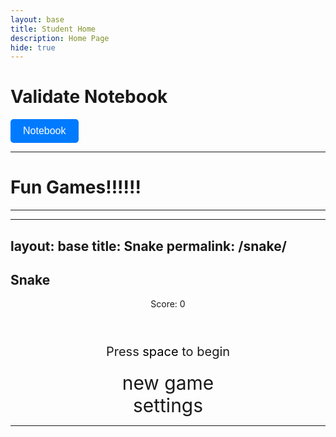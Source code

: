 ```yaml
---
layout: base
title: Student Home
description: Home Page
hide: true
---
```




# Validate Notebook

<a href="https://github.com/Jack-Duffy/JackDuffy18/blob/main/_notebooks/Foundation/B-tools_and_equipment/2023-08-22-devops_tools-verify.ipynb" target="_blank" style="text-decoration: none;">
    <button style="
        padding: 10px 20px;
        background-color: #007BFF;
        color: white;
        border: none;
        border-radius: 5px;
        cursor: pointer;
        font-size: 16px;">
        Notebook
    </button>
</a>



___________________________________________________________________________________________________________________________

# Fun Games!!!!!!

___________________________________________________________________________________________________________________________


---
layout: base
title: Snake
permalink: /snake/
---

<style>
    body {}
    .wrap {
        margin: auto;
    }
    canvas {
        display: none;
        border: solid 10px #FFFFFF;
    }
    canvas:focus {
        outline: none;
    }
    #gameover p, #setting p, #menu p {
        font-size: 20px;
    }
    #gameover a, #setting a, #menu a {
        font-size: 30px;
        display: block;
        cursor: pointer;
    }
    #menu {
        display: block;
    }
    #gameover, #setting {
        display: none;
    }
</style>

<h2>Snake</h2>
<div class="container">
    <header class="pb-3 border-bottom border-primary text-dark">
        <p>Score: <span id="score_value">0</span></p>
    </header>
    <div class="container bg-secondary" style="text-align:center;">
        <div id="menu" class="py-4 text-light">
            <p>Press <span style="background:#FFF;color:#000">space</span> to begin</p>
            <a id="new_game">new game</a>
            <a id="setting_menu">settings</a>
        </div>
        <div id="gameover" class="py-4 text-light">
            <p>Game Over, press <span style="background:#FFF;color:#000">space</span> to retry</p>
            <a id="new_game1">new game</a>
        </div>
        <canvas id="snake" class="wrap" width="640" height="640" tabindex="0"></canvas>
        <div id="setting" class="py-4 text-light">
            <p>Speed:
                <input id="speed1" type="radio" name="speed" value="120" checked/>
                <label for="speed1">Slow</label>
                <input id="speed2" type="radio" name="speed" value="75"/>
                <label for="speed2">Normal</label>
                <input id="speed3" type="radio" name="speed" value="35"/>
                <label for="speed3">Fast</label>
            </p>
        </div>
    </div>
</div>

<script>
(function() {
    // Constants
    const SCREEN_MENU = -1;
    const SCREEN_SNAKE = 0;
    const SCREEN_GAME_OVER = 1;
    const BLOCK = 10;

    // DOM Elements
    const canvas = document.getElementById("snake");
    const ctx = canvas.getContext("2d");
    const screen_menu = document.getElementById("menu");
    const screen_game_over = document.getElementById("gameover");
    const ele_score = document.getElementById("score_value");
    const button_new_game = document.getElementById("new_game");
    const button_new_game1 = document.getElementById("new_game1");

    // Game Variables
    let SCREEN = SCREEN_MENU;
    let snake = [], snake_dir = 1, snake_next_dir = 1;
    let food = {x: 0, y: 0, color: "#FF0000"};
    let score = 0;
    let snake_speed = 120;
    let game_running = false;

    // Helper: Show screen
    function showScreen(screen) {
        SCREEN = screen;
        screen_menu.style.display = (screen === SCREEN_MENU) ? "block" : "none";
        screen_game_over.style.display = (screen === SCREEN_GAME_OVER) ? "block" : "none";
        canvas.style.display = (screen === SCREEN_SNAKE) ? "block" : "none";
        if (screen === SCREEN_SNAKE) canvas.focus();
    }

    // Add food randomly
    function addFood() {
        food.x = Math.floor(Math.random() * (canvas.width / BLOCK));
        food.y = Math.floor(Math.random() * (canvas.height / BLOCK));
        food.color = "#" + Math.floor(Math.random() * 16777215).toString(16);
    }

    // Draw the game
    function draw() {
        ctx.fillStyle = "#000000";
        ctx.fillRect(0, 0, canvas.width, canvas.height);

        snake.forEach(part => drawDot(part.x, part.y, "#FFFFFF"));
        drawDot(food.x, food.y, food.color);
    }

    function drawDot(x, y, color) {
        ctx.fillStyle = color;
        ctx.fillRect(x * BLOCK, y * BLOCK, BLOCK, BLOCK);
    }

    // Update Snake Position
    function updateSnake() {
        let head = { ...snake[0] };
        switch (snake_next_dir) {
            case 0: head.y--; break; // Up
            case 1: head.x++; break; // Right
            case 2: head.y++; break; // Down
            case 3: head.x--; break; // Left
        }
        
        // Collision: Check walls
        if (head.x < 0 || head.x >= canvas.width / BLOCK || head.y < 0 || head.y >= canvas.height / BLOCK) {
            gameOver();
            return;
        }
        
        // Collision: Check snake body
        for (let i = 0; i < snake.length; i++) {
            if (snake[i].x === head.x && snake[i].y === head.y) {
                gameOver();
                return;
            }
        }
        
        snake.unshift(head);

        // Food Collision
        if (head.x === food.x && head.y === food.y) {
            score++;
            ele_score.innerText = score;
            addFood();
        } else {
            snake.pop();
        }
    }

    function gameOver() {
        game_running = false;
        showScreen(SCREEN_GAME_OVER);
    }

    function mainLoop() {
        if (!game_running) return;
        updateSnake();
        draw();
        setTimeout(mainLoop, snake_speed);
    }

    function newGame() {
        if (game_running) return;
        game_running = true;
        snake = [{x: 5, y: 5}];
        snake_dir = 1;
        snake_next_dir = 1;
        score = 0;
        ele_score.innerText = score;
        addFood();
        showScreen(SCREEN_SNAKE);
        mainLoop();
    }

    function changeDir(key) {
        switch (key) {
            case 37: if (snake_dir !== 1) snake_next_dir = 3; break; // Left
            case 38: if (snake_dir !== 2) snake_next_dir = 0; break; // Up
            case 39: if (snake_dir !== 3) snake_next_dir = 1; break; // Right
            case 40: if (snake_dir !== 0) snake_next_dir = 2; break; // Down
        }
    }

    window.onload = function() {
        button_new_game.onclick = newGame;
        button_new_game1.onclick = newGame;
        
        window.addEventListener("keydown", function(evt) {
            if (evt.code === "Space" && SCREEN !== SCREEN_SNAKE) newGame();
            changeDir(evt.keyCode);
        }, true);
    };
})();
       
        //* Snake Collision Detection */
        /////////////////////////////////////////////////////////////
        let checkBlock = function(x, y, _x, _y){
            return (x === _x && y === _y);
        }

        /* Update and Display Score */
        /////////////////////////////////////////////////////////////
        let altScore = function(score_val){
            ele_score.innerHTML = String(score_val);
        }

        /* Change Snake Speed */
        /////////////////////////////////////////////////////////////
        let setSnakeSpeed = function(speed_value){
            snake_speed = speed_value;
        }

        /* Wall Collision Logic */
        /////////////////////////////////////////////////////////////
        let setWall = function(wall_value){
            wall = wall_value;
            if(wall === 0){ 
                screen_snake.style.borderColor = "#32691e"; 
            }
            if(wall === 1){ 
                screen_snake.style.borderColor = "#FF0000"; 
            }
        }

        /* Random Food Placement and Logic */
        /////////////////////////////////////////////////////////////
        let addFood = function(){
            food.x = Math.floor(Math.random() * ((canvas.width / BLOCK) - 1));
            food.y = Math.floor(Math.random() * ((canvas.height / BLOCK) - 1));
            for (let i = 0; i < snake.length; i++) {
                if (checkBlock(food.x, food.y, snake[i].x, snake[i].y)) {
                    addFood();  // Reposition food if it overlaps snake
                    return;
                }
            }

            // Generate a random color for the food
            food.color = getRandomColor();
        }

        // Helper function to generate a random color
        let getRandomColor = function(){
            const letters = '0123456789ABCDEF';
            let color = '#';
            for (let i = 0; i < 6; i++){
                color += letters[Math.floor(Math.random() * 16)];
            }
            return color;
        }

        /* Key Input Logic */
        /////////////////////////////////////////////////////////////
        let changeDir = function(key){
            switch(key) {
                case 65: // 'A' Key - Left
                    if (snake_dir !== 1) snake_next_dir = 3;
                    break;
                case 87: // 'W' Key - Up
                    if (snake_dir !== 2) snake_next_dir = 0;
                    break;
                case 68: // 'D' Key - Right
                    if (snake_dir !== 3) snake_next_dir = 1;
                    break;
                case 83: // 'S' Key - Down
                    if (snake_dir !== 0) snake_next_dir = 2;
                    break;
            }
        }

        /* Drawing Snake and Food */
        /////////////////////////////////////////////////////////////
        let activeDot = function(x, y){
            ctx.fillStyle = "#FFFFFF";  // Snake Color
            ctx.fillRect(x * BLOCK, y * BLOCK, BLOCK, BLOCK);
        }

        /* Main Game Loop */
        /////////////////////////////////////////////////////////////
        let mainLoop = function(){
            let _x = snake[0].x;
            let _y = snake[0].y;
            snake_dir = snake_next_dir;

            // Move snake in current direction
            switch(snake_dir){
                case 0: _y--; break;  // Up
                case 1: _x++; break;  // Right
                case 2: _y++; break;  // Down
                case 3: _x--; break;  // Left
            }

            snake.pop();  // Remove tail
            snake.unshift({x: _x, y: _y});  // Add new head position

            // Wall collision logic
            if(wall === 1){
                if (snake[0].x < 0 || snake[0].x >= canvas.width / BLOCK || 
                    snake[0].y < 0 || snake[0].y >= canvas.height / BLOCK){
                    showScreen(SCREEN_GAME_OVER);
                    return;
                }
            } else {
                // Wrap-around logic
                if (snake[0].x < 0) snake[0].x += canvas.width / BLOCK;
                if (snake[0].x >= canvas.width / BLOCK) snake[0].x -= canvas.width / BLOCK;
                if (snake[0].y < 0) snake[0].y += canvas.height / BLOCK;
                if (snake[0].y >= canvas.height / BLOCK) snake[0].y -= canvas.height / BLOCK;
            }

            // Check for snake collision with itself
            for(let i = 1; i < snake.length; i++){
                if (checkBlock(snake[0].x, snake[0].y, snake[i].x, snake[i].y)){
                    showScreen(SCREEN_GAME_OVER);
                    return;
                }
            }

            // Check if snake eats the food
            if(checkBlock(snake[0].x, snake[0].y, food.x, food.y)){
                snake.push({x: snake[0].x, y: snake[0].y});  // Add to snake length
                altScore(++score);  // Increase score
                addFood();  // Reposition food
            }

            // Redraw canvas and snake
            ctx.fillStyle = "black";
            ctx.fillRect(0, 0, canvas.width, canvas.height);
            for(let i = 0; i < snake.length; i++){
                activeDot(snake[i].x, snake[i].y);
            }

            // Draw food
            ctx.fillStyle = food.color;
            activeDot(food.x, food.y);

            setTimeout(mainLoop, snake_speed);
        }

        /* Initialize New Game */
        /////////////////////////////////////////////////////////////
        let newGame = function(){
            showScreen(SCREEN_SNAKE);
            screen_snake.focus();

            score = 0;
            altScore(score);

            snake = [{x: 5, y: 5}];  // Starting position of snake
            snake_next_dir = 1;  // Move right initially
            setSnakeSpeed(120);
            addFood();

            // Add keydown event for snake movement
            canvas.onkeydown = function(evt){
                changeDir(evt.keyCode);
            }
            mainLoop();
        }

        /* Screen Display Logic */
        /////////////////////////////////////////////////////////////
        let showScreen = function(screen_opt){
            SCREEN = screen_opt;
            switch(screen_opt){
                case SCREEN_MENU:
                    screen_menu.style.display = "block";
                    screen_snake.style.display = "none";
                    screen_setting.style.display = "none";
                    screen_game_over.style.display = "none";
                    break;
                case SCREEN_SNAKE:
                    screen_menu.style.display = "none";
                    screen_snake.style.display = "block";
                    screen_setting.style.display = "none";
                    screen_game_over.style.display = "none";
                    break;
                case SCREEN_GAME_OVER:
                    screen_menu.style.display = "none";
                    screen_snake.style.display = "none";
                    screen_setting.style.display = "none";
                    screen_game_over.style.display = "block";
                    break;
                case SCREEN_SETTING:
                    screen_menu.style.display = "none";
                    screen_snake.style.display = "none";
                    screen_setting.style.display = "block";
                    screen_game_over.style.display = "none";
                    break;
            }
        }

        /* Event Listeners and Game Initialization */
        /////////////////////////////////////////////////////////////
        window.onload = function(){
            button_new_game.onclick = newGame;
            button_new_game1.onclick = newGame;
            button_new_game2.onclick = newGame;
            button_setting_menu.onclick = function(){ showScreen(SCREEN_SETTING); };
            button_setting_menu1.onclick = function(){ showScreen(SCREEN_SETTING); };

            window.addEventListener("keydown", function(evt){
                if(evt.code === "Space" && SCREEN !== SCREEN_SNAKE){
                    newGame();
                }
            });
        }

    })();
</script>

___________________________________________________________________________________________________________________________

